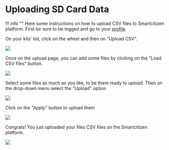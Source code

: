 # Uploading SD Card Data

!!! info ""
	Here some instructions on how to upload CSV files to Smartcitizen platform. First be sure to be logged and go to your [profile](https://smartcitizen.me/profile/kits).

On your kits' list, click on the wheel and then on "Upload CSV".

![](/assets/images/upload-csv-1.png)

Once on the upload page, you can add some files by clicking on the "Load CSV files" button.

![](/assets/images/upload-csv-2.png)

Select some files as much as you like, to be them ready to upload. Then on the drop-down menu select the "Upload" option

![](/assets/images/upload-csv-3.png)

Click on the "Apply" button to upload them

![](/assets/images/upload-csv-4.png)

Congrats! You just uploaded your files CSV files on the Smartcitizen platform.

![](/assets/images/upload-csv-5.png)
